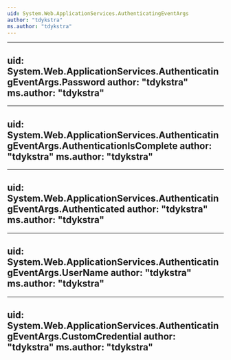 ```yaml
---
uid: System.Web.ApplicationServices.AuthenticatingEventArgs
author: "tdykstra"
ms.author: "tdykstra"
---
```


---
uid: System.Web.ApplicationServices.AuthenticatingEventArgs.Password
author: "tdykstra"
ms.author: "tdykstra"
---

---
uid: System.Web.ApplicationServices.AuthenticatingEventArgs.AuthenticationIsComplete
author: "tdykstra"
ms.author: "tdykstra"
---

---
uid: System.Web.ApplicationServices.AuthenticatingEventArgs.Authenticated
author: "tdykstra"
ms.author: "tdykstra"
---

---
uid: System.Web.ApplicationServices.AuthenticatingEventArgs.UserName
author: "tdykstra"
ms.author: "tdykstra"
---

---
uid: System.Web.ApplicationServices.AuthenticatingEventArgs.CustomCredential
author: "tdykstra"
ms.author: "tdykstra"
---
